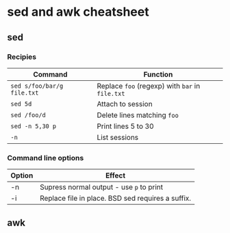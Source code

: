 # sed and awk cheatsheet

## sed

### Recipies

|**Command**|**Function**|
|-|-|
|`sed s/foo/bar/g file.txt`|Replace `foo` (regexp) with `bar` in `file.txt`|
|`sed 5d`|Attach to session|
|`sed /foo/d`|Delete lines matching `foo`|
|`sed -n 5,30 p`|Print lines 5 to 30|
|`-n`|List sessions|

### Command line options

|**Option**|**Effect**|
|-|-|
|-n|Supress normal output - use `p` to print|
|-i|Replace file in place. BSD sed requires a suffix.|


## awk

